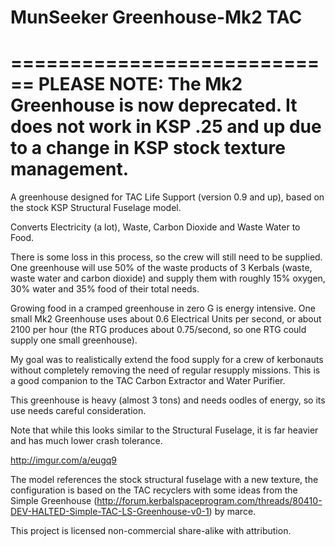 MunSeeker Greenhouse-Mk2 TAC
============================

============================
PLEASE NOTE: The Mk2 Greenhouse is now deprecated. It does not work in KSP .25 and up due to a change in KSP stock texture management.
============================


A greenhouse designed for TAC Life Support (version 0.9 and up), based on the stock KSP Structural Fuselage model.

Converts Electricity (a lot), Waste, Carbon Dioxide and Waste Water to Food. 

There is some loss in this process, so the crew will still need to be supplied. One greenhouse will use 50% of the waste products of 3 Kerbals (waste, waste water and carbon dioxide) and supply them with roughly 15% oxygen, 30% water and 35% food of their total needs.

Growing food in a cramped greenhouse in zero G is energy intensive. One small Mk2 Greenhouse uses about 0.6 Electrical Units per second, or about 2100 per hour (the RTG produces about 0.75/second, so one RTG could supply one small greenhouse).

My goal was to realistically extend the food supply for a crew of kerbonauts without completely removing the need of regular resupply missions. This is a good companion to the TAC Carbon Extractor and Water Purifier. 

This greenhouse is heavy (almost 3 tons) and needs oodles of energy, so its use needs careful consideration.

Note that while this looks similar to the Structural Fuselage, it is far heavier and has much lower crash tolerance.

http://imgur.com/a/eugq9

The model references the stock structural fuselage with a new texture, the configuration is based on the TAC recyclers with some ideas from the Simple Greenhouse (http://forum.kerbalspaceprogram.com/threads/80410-DEV-HALTED-Simple-TAC-LS-Greenhouse-v0-1) by marce.

This project is licensed non-commercial share-alike with attribution.
